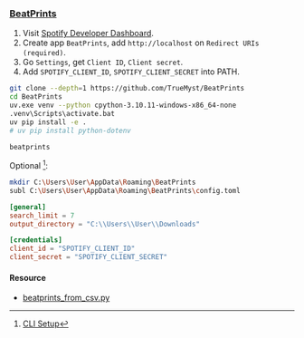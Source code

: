 ### [BeatPrints](https://github.com/TrueMyst/BeatPrints)

1. Visit [Spotify Developer Dashboard](https://developer.spotify.com/dashboard/).
2. Create app `BeatPrints`, add `http://localhost` on `Redirect URIs (required)`.
3. Go `Settings`, get `Client ID`, `Client secret`.
4. Add `SPOTIFY_CLIENT_ID`, `SPOTIFY_CLIENT_SECRET` into PATH.

```sh
git clone --depth=1 https://github.com/TrueMyst/BeatPrints
cd BeatPrints
uv.exe venv --python cpython-3.10.11-windows-x86_64-none
.venv\Scripts\activate.bat
uv pip install -e .
# uv pip install python-dotenv
```

```sh
beatprints
```

Optional [^1]:

```sh
mkdir C:\Users\User\AppData\Roaming\BeatPrints
subl C:\Users\User\AppData\Roaming\BeatPrints\config.toml
```

```toml
[general]
search_limit = 7
output_directory = "C:\\Users\\User\\Downloads"

[credentials]
client_id = "SPOTIFY_CLIENT_ID"
client_secret = "SPOTIFY_CLIENT_SECRET"
```

#### Resource

- [beatprints_from_csv.py](https://gist.github.com/scillidan/203fd0ce69800709e4c3057404f813be)

[^1]: [CLI Setup](https://beatprints.readthedocs.io/en/latest/guidebook/cli.html)